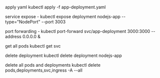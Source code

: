 apply yaml
kubectl apply -f app-deployment.yaml

service expose -
kubectl expose deployment nodejs-app --type="NodePort" --port 3003

port forwarding -
kubectl port-forward svc/app-deployment 3000:3000 --address 0.0.0.0 &

get all pods
kubectl get svc

delete deployment
kubectl delete deployment nodejs-app

delete all pods and deployments
kubectl delete pods,deployments,svc,ingress -A --all